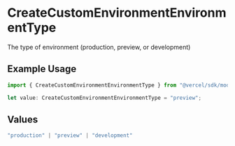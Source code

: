 # CreateCustomEnvironmentEnvironmentType

The type of environment (production, preview, or development)

## Example Usage

```typescript
import { CreateCustomEnvironmentEnvironmentType } from "@vercel/sdk/models/createcustomenvironmentop.js";

let value: CreateCustomEnvironmentEnvironmentType = "preview";
```

## Values

```typescript
"production" | "preview" | "development"
```